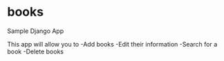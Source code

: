 # books
Sample Django App

This app will allow you to
-Add books
-Edit their information
-Search for a book
-Delete books
